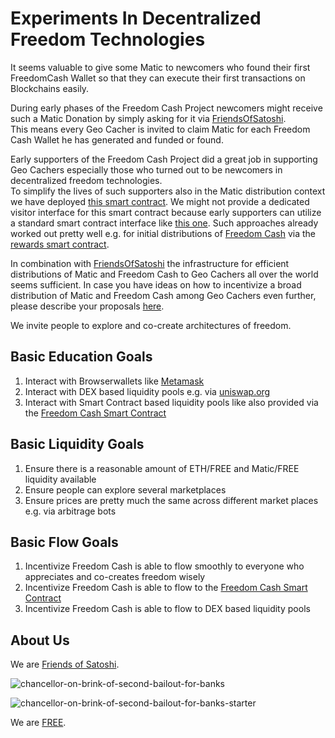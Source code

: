 # Experiments In Decentralized Freedom Technologies
It seems valuable to give some Matic to newcomers who found their first FreedomCash Wallet so that they can execute their first transactions on Blockchains easily.  

During early phases of the Freedom Cash Project newcomers might receive such a Matic Donation by simply asking for it via [FriendsOfSatoshi](https://t.me/FriendsOfSatoshi_bot).  
This means every Geo Cacher is invited to claim Matic for each Freedom Cash Wallet he has generated and funded or found.   

Early supporters of the Freedom Cash Project did a great job in supporting Geo Cachers especially those who turned out to be newcomers in decentralized freedom technologies.  
To simplify the lives of such supporters also in the Matic distribution context we have deployed [this smart contract](https://polygonscan.com/address/0xEf27d7c277DbaB70cf5863787A54a67D10e843Da). We might not provide a dedicated visitor interface for this smart contract because early supporters can utilize a standard smart contract interface like [this one](https://polygonscan.com/address/0xEf27d7c277DbaB70cf5863787A54a67D10e843Da#writeContract). Such approaches already worked out pretty well e.g. for initial distributions of [Freedom Cash](https://polygonscan.com/address/0x1Dc4E031e7737455318C77f7515F8Ea8bE280a93) via the [rewards smart contract](https://polygonscan.com/address/0xf1497128cdb01fbf249e413bf633125d807cfdb4).  

In combination with [FriendsOfSatoshi](https://t.me/FriendsOfSatoshi_bot) the infrastructure for efficient distributions of Matic and Freedom Cash to Geo Cachers all over the world seems sufficient. In case you have ideas on how to incentivize a broad distribution of Matic and Freedom Cash among Geo Cachers even further, please describe your proposals [here](https://github.com/moniquebaumann/education-incentives-experiments/issues/new).  

We invite people to explore and co-create architectures of freedom.  

## Basic Education Goals
1. Interact with Browserwallets like [Metamask](https://metamask.io)  
2. Interact with DEX based liquidity pools e.g. via [uniswap.org](https://uniswap.org)
3. Interact with Smart Contract based liquidity pools like also provided via the [Freedom Cash Smart Contract](https://polygonscan.com/address/0x1Dc4E031e7737455318C77f7515F8Ea8bE280a93)

## Basic Liquidity Goals
1. Ensure there is a reasonable amount of ETH/FREE and Matic/FREE liquidity available  
2. Ensure people can explore several marketplaces  
3. Ensure prices are pretty much the same across different market places e.g. via arbitrage bots   

## Basic Flow Goals
1. Incentivize Freedom Cash is able to flow smoothly to everyone who appreciates and co-creates freedom wisely  
2. Incentivize Freedom Cash is able to flow to the [Freedom Cash Smart Contract](https://polygonscan.com/address/0x1Dc4E031e7737455318C77f7515F8Ea8bE280a93)  
3. Incentivize Freedom Cash is able to flow to DEX based liquidity pools  

## About Us 
We are [Friends of Satoshi](https://github.com/moniquebaumann/friends-of-satoshi). 
  
![chancellor-on-brink-of-second-bailout-for-banks](https://github.com/moniquebaumann/freedom-cash-bot/assets/160405077/a8fd8989-a8d1-4a9d-9dc1-bd0f24196773)

![chancellor-on-brink-of-second-bailout-for-banks-starter](https://github.com/moniquebaumann/freedom-cash-bot/assets/160405077/1ed00195-9738-45bf-a807-4dff034947ff)

  
We are [FREE](https://polygonscan.com/address/0x1dc4e031e7737455318c77f7515f8ea8be280a93#tokentxns).   
